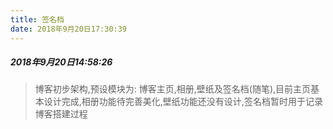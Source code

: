 ```yaml
---
title: 签名档
date: 2018年9月20日17:30:39
---
```

##### 2018年9月20日14:58:26
> 博客初步架构,预设模块为: 博客主页,相册,壁纸及签名档(随笔),目前主页基本设计完成,相册功能待完善美化,壁纸功能还没有设计,签名档暂时用于记录博客搭建过程 
